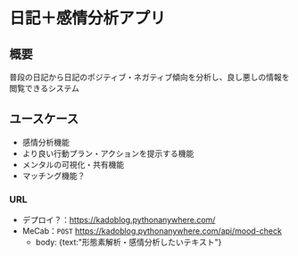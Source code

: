 # 日記＋感情分析アプリ

## 概要

普段の日記から日記のポジティブ・ネガティブ傾向を分析し、良し悪しの情報を閲覧できるシステム

## ユースケース

- 感情分析機能
- より良い行動プラン・アクションを提示する機能
- メンタルの可視化・共有機能
- マッチング機能？

### URL

- デプロイ？：https://kadoblog.pythonanywhere.com/
- MeCab：`POST` https://kadoblog.pythonanywhere.com/api/mood-check
  - body: {text:"形態素解析・感情分析したいテキスト"}

